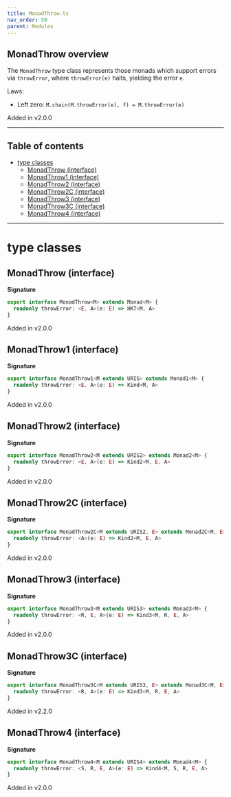 ```yaml
---
title: MonadThrow.ts
nav_order: 50
parent: Modules
---
```


## MonadThrow overview

The `MonadThrow` type class represents those monads which support errors via
`throwError`, where `throwError(e)` halts, yielding the error `e`.

Laws:

- Left zero: `M.chain(M.throwError(e), f) = M.throwError(e)`

Added in v2.0.0

---

<h2 class="text-delta">Table of contents</h2>

- [type classes](#type-classes)
  - [MonadThrow (interface)](#monadthrow-interface)
  - [MonadThrow1 (interface)](#monadthrow1-interface)
  - [MonadThrow2 (interface)](#monadthrow2-interface)
  - [MonadThrow2C (interface)](#monadthrow2c-interface)
  - [MonadThrow3 (interface)](#monadthrow3-interface)
  - [MonadThrow3C (interface)](#monadthrow3c-interface)
  - [MonadThrow4 (interface)](#monadthrow4-interface)

---

# type classes

## MonadThrow (interface)

**Signature**

```ts
export interface MonadThrow<M> extends Monad<M> {
  readonly throwError: <E, A>(e: E) => HKT<M, A>
}
```

Added in v2.0.0

## MonadThrow1 (interface)

**Signature**

```ts
export interface MonadThrow1<M extends URIS> extends Monad1<M> {
  readonly throwError: <E, A>(e: E) => Kind<M, A>
}
```

Added in v2.0.0

## MonadThrow2 (interface)

**Signature**

```ts
export interface MonadThrow2<M extends URIS2> extends Monad2<M> {
  readonly throwError: <E, A>(e: E) => Kind2<M, E, A>
}
```

Added in v2.0.0

## MonadThrow2C (interface)

**Signature**

```ts
export interface MonadThrow2C<M extends URIS2, E> extends Monad2C<M, E> {
  readonly throwError: <A>(e: E) => Kind2<M, E, A>
}
```

Added in v2.0.0

## MonadThrow3 (interface)

**Signature**

```ts
export interface MonadThrow3<M extends URIS3> extends Monad3<M> {
  readonly throwError: <R, E, A>(e: E) => Kind3<M, R, E, A>
}
```

Added in v2.0.0

## MonadThrow3C (interface)

**Signature**

```ts
export interface MonadThrow3C<M extends URIS3, E> extends Monad3C<M, E> {
  readonly throwError: <R, A>(e: E) => Kind3<M, R, E, A>
}
```

Added in v2.2.0

## MonadThrow4 (interface)

**Signature**

```ts
export interface MonadThrow4<M extends URIS4> extends Monad4<M> {
  readonly throwError: <S, R, E, A>(e: E) => Kind4<M, S, R, E, A>
}
```

Added in v2.0.0
